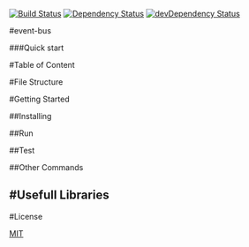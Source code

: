 [![Build Status](https://travis-ci.org/w3tecch/event-bus.svg?branch=master)](https://travis-ci.org/w3tecch/event-bus)
[![Dependency Status](https://david-dm.org/w3tecch/event-bus.svg)](https://david-dm.org/w3tecch/event-bus)
[![devDependency Status](https://david-dm.org/w3tecch/event-bus/dev-status.svg)](https://david-dm.org/w3tecch/event-bus#info=devDependencies)

#event-bus

###Quick start

#Table of Content

#File Structure

#Getting Started

##Installing

##Run

##Test

##Other Commands

#Usefull Libraries
- 

#License

[MIT](/LICENSE)
